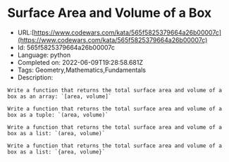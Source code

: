 # Surface  Area and Volume of a Box

 - URL:[https://www.codewars.com/kata/565f5825379664a26b00007c](https://www.codewars.com/kata/565f5825379664a26b00007c)
 - Id: 565f5825379664a26b00007c
 - Language: python
 - Completed on: 2022-06-09T19:28:58.681Z
 - Tags: Geometry,Mathematics,Fundamentals
 - Description:
```if-not:julia,racket,elixir
Write a function that returns the total surface area and volume of a box as an array: `[area, volume]`
```
```if:julia
Write a function that returns the total surface area and volume of a box as a tuple: `(area, volume)`
```
```if:racket
Write a function that returns the total surface area and volume of a box as a list: `(area, volume)`
```
```if:elixir
Write a function that returns the total surface area and volume of a box as a list: `{area, volume}`
```

